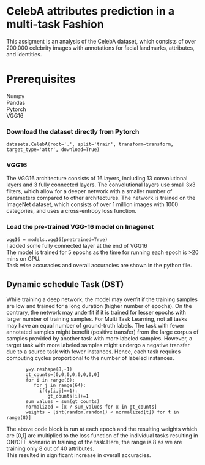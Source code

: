 # CelebA attributes prediction in a multi-task Fashion
This assigment is an analysis of the CelebA dataset, which consists of over 200,000 celebrity images with annotations for facial landmarks, attributes, and identities.
# Prerequisites
Numpy<br>
Pandas<br>
Pytorch<br>
VGG16<br>
### Download the dataset directly from Pytorch
```datasets.CelebA(root='.', split='train', transform=transform, target_type='attr', download=True)```
### VGG16
The VGG16 architecture consists of 16 layers, including 13 convolutional layers and 3 fully connected layers. The convolutional layers use small 3x3 filters, which allow for a deeper network with a smaller number of parameters compared to other architectures. The network is trained on the ImageNet dataset, which consists of over 1 million images with 1000 categories, and uses a cross-entropy loss function.
### Load the pre-trained VGG-16 model on Imagenet
```vgg16 = models.vgg16(pretrained=True)```
<br>
I added some fully connected layer at the end of VGG16<br>
The model is trained for 5 epochs as the time for running each epoch is >20 mins on GPU.<br>
Task wise accuracies and overall accuracies are shown in the python file.

## Dynamic schedule Task (DST)
 While training a deep network, the model may overfit if the training samples are low and trained for a long duration (higher number of epochs). On the contrary, the network may underfit if it is trained for lesser epochs with larger number of training samples. For Multi Task Learning, not all tasks may have an equal number of ground-truth labels. The task with fewer annotated samples might benefit (positive transfer) from the large corpus of samples provided by another task with more labeled samples. However, a target task with more labeled samples might undergo a negative transfer due to a source task with fewer instances. Hence, each task requires computing cycles proportional to the number of labeled instances.
``` y=y[:,:8]
       y=y.reshape(8,-1)
       gt_counts=[0,0,0,0,0,0,0,0]
       for i in range(8):
          for j in range(64):
            if(y[i,j]==1):
               gt_counts[i]+=1
       sum_values = sum(gt_counts)
       normalized = [x / sum_values for x in gt_counts]
       weights = [int(random.random() < normalized[t]) for t in range(8)]
```     
The above code block is run at each epoch and the resulting weights which are [0,1] are multiplied to the loss function of the individual tasks resulting in ON/OFF scenario in training of the task.Here, the range is 8 as we are training only 8 out of 40 attributes.<br>
This resulted in significant increase in overall accuracies.

